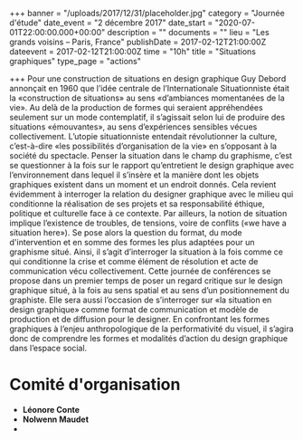 +++
banner = "/uploads/2017/12/31/placeholder.jpg"
category = "Journée d'étude"
date_event = "2 décembre 2017"
date_start = "2020-07-01T22:00:00.000+00:00"
description = ""
documents = ""
lieu = "Les grands voisins – Paris, France"
publishDate = 2017-02-12T21:00:00Z
dateevent = 2017-02-12T21:00:00Z
time = "10h"
title = "Situations graphiques"
type_page = "actions"

+++
Pour une construction de situations en design graphique Guy Debord annonçait en 1960 que l’idée centrale de l’Internationale Situationniste était la «construction de situations» au sens «d’ambiances momentanées de la vie». Au delà de la production de formes qui seraient appréhendées seulement sur un mode contemplatif, il s’agissait selon lui de produire des situations «émouvantes», au sens d’expériences sensibles vécues collectivement. L’utopie situationniste entendait révolutionner la culture, c’est-à-dire «les possibilités d’organisation de la vie» en s’opposant à la société du spectacle. Penser la situation dans le champ du graphisme, c’est se questionner à la fois sur le rapport qu’entretient le design graphique avec l’environnement dans lequel il s’insère et la manière dont les objets graphiques existent dans un moment et un endroit donnés. Cela revient évidemment à interroger la relation du designer graphique avec le milieu qui conditionne la réalisation de ses projets et sa responsabilité éthique, politique et culturelle face à ce contexte. Par ailleurs, la notion de situation implique l’existence de troubles, de tensions, voire de conflits («we have a situation here»). Se pose alors la question du format, du mode d'intervention et en somme des formes les plus adaptées pour un graphisme situé. Ainsi, il s’agit d’interroger la situation à la fois comme ce qui conditionne la crise et comme élément de résolution et acte de communication vécu collectivement. Cette journée de conférences se propose dans un premier temps de poser un regard critique sur le design graphique situé, à la fois au sens spatial et au sens d’un positionnement du graphiste. Elle sera aussi l’occasion de s’interroger sur «la situation en design graphique» comme format de communication et modèle de production et de diffusion pour le designer. En confrontant les formes graphiques à l’enjeu anthropologique de la performativité du visuel, il s’agira donc de comprendre les formes et modalités d’action du design graphique dans l’espace social.

# Comité d'organisation

* **Léonore Conte**
* **Nolwenn Maudet**
* 